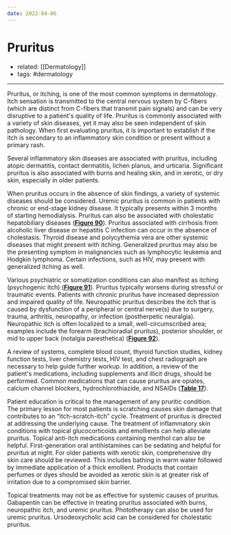 ```yaml
---
date: 2022-04-06
---
```


# Pruritus

- related: [[Dermatology]]
- tags: #dermatology
---

Pruritus, or itching, is one of the most common symptoms in dermatology. Itch sensation is transmitted to the central nervous system by C-fibers (which are distinct from C-fibers that transmit pain signals) and can be very disruptive to a patient's quality of life. Pruritus is commonly associated with a variety of skin diseases, yet it may also be seen independent of skin pathology. When first evaluating pruritus, it is important to establish if the itch is secondary to an inflammatory skin condition or present without a primary rash.

Several inflammatory skin diseases are associated with pruritus, including atopic dermatitis, contact dermatitis, lichen planus, and urticaria. Significant pruritus is also associated with burns and healing skin, and in xerotic, or dry skin, especially in older patients.

When pruritus occurs in the absence of skin findings, a variety of systemic diseases should be considered. Uremic pruritus is common in patients with chronic or end-stage kidney disease. It typically presents within 3 months of starting hemodialysis. Pruritus can also be associated with cholestatic hepatobiliary diseases (**[Figure 90](https://mksap18.acponline.org/app/topics/dm/figures/mk18_a_dm_f90)**). Pruritus associated with cirrhosis from alcoholic liver disease or hepatitis C infection can occur in the absence of cholestasis. Thyroid disease and polycythemia vera are other systemic diseases that might present with itching. Generalized pruritus may also be the presenting symptom in malignancies such as lymphocytic leukemia and Hodgkin lymphoma. Certain infections, such as HIV, may present with generalized itching as well.

Various psychiatric or somatization conditions can also manifest as itching (psychogenic itch) (**[Figure 91](https://mksap18.acponline.org/app/topics/dm/figures/mk18_a_dm_f91)**). Pruritus typically worsens during stressful or traumatic events. Patients with chronic pruritus have increased depression and impaired quality of life. Neuropathic pruritus describes the itch that is caused by dysfunction of a peripheral or central nerve(s) due to surgery, trauma, arthritis, neuropathy, or infection (postherpetic neuralgia). Neuropathic itch is often localized to a small, well-circumscribed area; examples include the forearm (brachioradial pruritus), posterior shoulder, or mid to upper back (notalgia paresthetica) (**[Figure 92](https://mksap18.acponline.org/app/topics/dm/figures/mk18_a_dm_f92)**).

A review of systems, complete blood count, thyroid function studies, kidney function tests, liver chemistry tests, HIV test, and chest radiograph are necessary to help guide further workup. In addition, a review of the patient's medications, including supplements and illicit drugs, should be performed. Common medications that can cause pruritus are opiates, calcium channel blockers, hydrochlorothiazide, and NSAIDs (**[Table 17](https://mksap18.acponline.org/app/topics/dm/tables/mk18_a_dm_t17)**).

Patient education is critical to the management of any pruritic condition. The primary lesson for most patients is scratching causes skin damage that contributes to an “itch-scratch-itch” cycle. Treatment of pruritus is directed at addressing the underlying cause. The treatment of inflammatory skin conditions with topical glucocorticoids and emollients can help alleviate pruritus. Topical anti-itch medications containing menthol can also be helpful. First-generation oral antihistamines can be sedating and helpful for pruritus at night. For older patients with xerotic skin, comprehensive dry skin care should be reviewed. This includes bathing in warm water followed by immediate application of a thick emollient. Products that contain perfumes or dyes should be avoided as xerotic skin is at greater risk of irritation due to a compromised skin barrier.

Topical treatments may not be as effective for systemic causes of pruritus. Gabapentin can be effective in treating pruritus associated with burns, neuropathic itch, and uremic pruritus. Phototherapy can also be used for uremic pruritus. Ursodeoxycholic acid can be considered for cholestatic pruritus.

